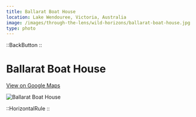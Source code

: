 ```yaml
---
title: Ballarat Boat House
location: Lake Wendouree, Victoria, Australia
image: /images/through-the-lens/wild-horizons/ballarat-boat-house.jpg
type: photo
---
```


::BackButton
::

# Ballarat Boat House

<a href="https://www.google.com/maps/search/?api=1&query=Lake+Wendouree,+Victoria,+Australia" target="_blank" rel="noopener noreferrer">View on Google Maps</a>

![Ballarat Boat House](/images/through-the-lens/wild-horizons/ballarat-boat-house.jpg)

<div class="mb-8"></div>

::HorizontalRule
::
